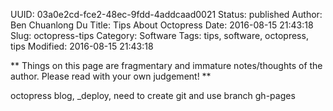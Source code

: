 UUID: 03a0e2cd-fce2-48ec-9fdd-4addcaad0021
Status: published
Author: Ben Chuanlong Du
Title: Tips About Octopress
Date: 2016-08-15 21:43:18
Slug: octopress-tips
Category: Software
Tags: tips, software, octopress, tips
Modified: 2016-08-15 21:43:18

**
Things on this page are fragmentary and immature notes/thoughts of the author. 
Please read with your own judgement!
**
 
octopress blog, _deploy, need to create git and use branch gh-pages

